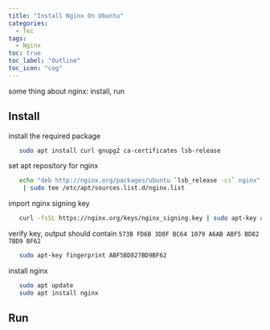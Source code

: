 ```yaml
---
title: "Install Nginx On Ubuntu"
categories:
  - Tec
tags:
  - Nginx
toc: true
toc_label: "Outline"
toc_icon: "cog"
---
```


some thing about nginx: install, run 

## Install

install the required package
```sh
   sudo apt install curl gnupg2 ca-certificates lsb-release
```

set apt repository for nginx
```sh
   echo "deb http://nginx.org/packages/ubuntu `lsb_release -cs` nginx" \
    | sudo tee /etc/apt/sources.list.d/nginx.list
```

import nginx signing key
```sh
   curl -fsSL https://nginx.org/keys/nginx_signing.key | sudo apt-key add -
```

verify key, output should contain `573B FD6B 3D8F BC64 1079 A6AB ABF5 BD82 7BD9 BF62`
```sh
   sudo apt-key fingerprint ABF5BD827BD9BF62
```

install nginx
```sh
   sudo apt update
   sudo apt install nginx
```

## Run